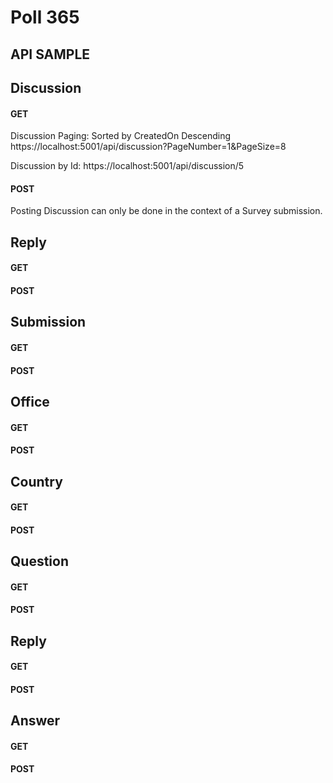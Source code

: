 # Poll 365

## API SAMPLE

## Discussion

#### GET

Discussion Paging: Sorted by CreatedOn Descending
https://localhost:5001/api/discussion?PageNumber=1&PageSize=8

Discussion by Id:
https://localhost:5001/api/discussion/5

#### POST

Posting Discussion can only be done in the context of a Survey submission.

## Reply

#### GET

#### POST

## Submission

#### GET

#### POST

## Office

#### GET

#### POST

## Country

#### GET

#### POST

## Question

#### GET

#### POST

## Reply

#### GET

#### POST

## Answer

#### GET

#### POST


